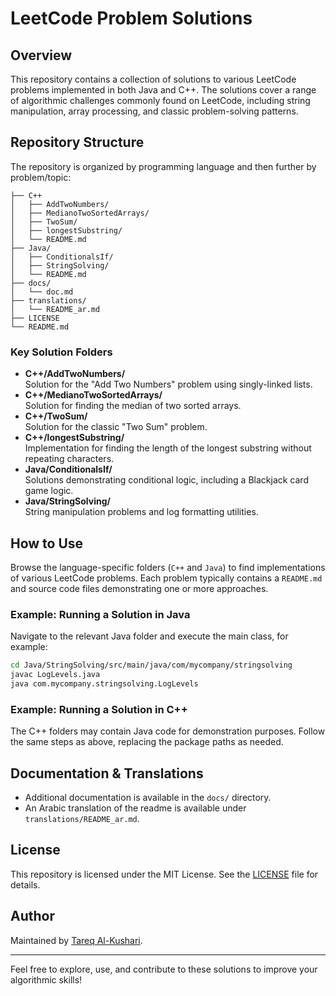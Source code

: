 # LeetCode Problem Solutions

## Overview

This repository contains a collection of solutions to various LeetCode problems implemented in both Java and C++. The solutions cover a range of algorithmic challenges commonly found on LeetCode, including string manipulation, array processing, and classic problem-solving patterns.

## Repository Structure

The repository is organized by programming language and then further by problem/topic:

```
├── C++
│   ├── AddTwoNumbers/
│   ├── MedianoTwoSortedArrays/
│   ├── TwoSum/
│   ├── longestSubstring/
│   └── README.md
├── Java/
│   ├── ConditionalsIf/
│   ├── StringSolving/
│   └── README.md
├── docs/
│   └── doc.md
├── translations/
│   └── README_ar.md
├── LICENSE
└── README.md
```

### Key Solution Folders

- **C++/AddTwoNumbers/**  
  Solution for the "Add Two Numbers" problem using singly-linked lists.
- **C++/MedianoTwoSortedArrays/**  
  Solution for finding the median of two sorted arrays.
- **C++/TwoSum/**  
  Solution for the classic "Two Sum" problem.
- **C++/longestSubstring/**  
  Implementation for finding the length of the longest substring without repeating characters.
- **Java/ConditionalsIf/**  
  Solutions demonstrating conditional logic, including a Blackjack card game logic.
- **Java/StringSolving/**  
  String manipulation problems and log formatting utilities.

## How to Use

Browse the language-specific folders (`C++` and `Java`) to find implementations of various LeetCode problems. Each problem typically contains a `README.md` and source code files demonstrating one or more approaches.

### Example: Running a Solution in Java

Navigate to the relevant Java folder and execute the main class, for example:
```bash
cd Java/StringSolving/src/main/java/com/mycompany/stringsolving
javac LogLevels.java
java com.mycompany.stringsolving.LogLevels
```

### Example: Running a Solution in C++

The C++ folders may contain Java code for demonstration purposes. Follow the same steps as above, replacing the package paths as needed.

## Documentation & Translations

- Additional documentation is available in the `docs/` directory.
- An Arabic translation of the readme is available under `translations/README_ar.md`.

## License

This repository is licensed under the MIT License. See the [LICENSE](LICENSE) file for details.

## Author

Maintained by [Tareq Al-Kushari](https://github.com/TareqAlKushari).

---

Feel free to explore, use, and contribute to these solutions to improve your algorithmic skills!
